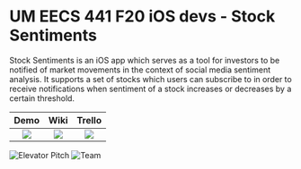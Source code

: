 # UM EECS 441 F20 iOS devs - Stock Sentiments

Stock Sentiments is an iOS app which serves as a tool for investors to be notified of market movements in the context of social media sentiment analysis. It supports a set of stocks which users can subscribe to in order to receive notifications when sentiment of a stock increases or decreases by a certain threshold.

| Demo  |  Wiki |  Trello  |
|:-----:|:-----:|:--------:|
|[<img src="https://github.com/UM-EECS-441/labs/blob/master/docs/img/admin/video.png">][demo_page]|[<img src="https://github.com/UM-EECS-441/labs/blob/master/docs/img/admin/wiki.png">][wiki_page]|[<img src="https://github.com/UM-EECS-441/labs/blob/master/docs/img/admin/trello.png">][process_page]|

![Elevator Pitch](https://github.com/UM-EECS-441/labs/blob/master/docs/img/F20/iosdevs.png)
![Team](https://github.com/UM-EECS-441/labs/blob/master/docs/img/F20/iosdevs_team.png)

[demo_page]: https://www.youtube.com/watch?v=VIcOGEhsXGM&feature=youtu.be
[wiki_page]: https://github.com/UM-EECS-441/iosdevs/wiki
[process_page]: https://trello.com/b/AYMGBeHH/ios-devs
